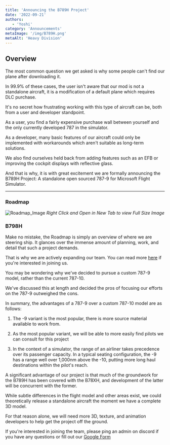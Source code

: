 ```yaml
---
title: 'Announcing the B789H Project'
date: '2022-09-21'
authors:
   - 'Yoshi'
category: 'Announcements'
metaImage: '/img/B789H.png'
metaAlt: 'Heavy Division'
---
```


## Overview

The most common question we get asked is why some people can't find our plane after downloading it. 

In 99.9% of these cases, the user isn't aware that our mod is not a standalone aircraft, it is a modification of a default plane which requires DLC purchase.

It's no secret how frustrating working with this type of aircraft can be, both from a user and developer standpoint.

As a user, you find a fairly expensive purchase wall between yourself and the only currently developed 787 in the simulator.

As a developer, many basic features of our aircraft could only be implemented with workarounds which aren't suitable as long-term solutions.

We also find ourselves held back from adding features such as an EFB or improving the cockpit displays with reflective glass. 

And that is why, it is with great excitement we are formally announcing the B789H Project: A standalone open sourced 787-9 for Microsoft Flight Simulator.

---

### Roadmap
![Roadmap_Image](/img/Roadmap.png)
*Right Click and Open in New Tab to view Full Size Image*

### B798H

Make no mistake, the Roadmap is simply an overview of where we are steering ship. It glances over the immense amount of planning, work, and detail that such a project demands.

That is why we are actively expanding our team. You can read more [here]() if you're interested in joining us. 

You may be wondering why we've decided to pursue a custom 787-9 model, rather than the current 787-10. 

We've discussed this at length and decided the pros of focusing our efforts on the 787-9 outweighed the cons.

In summary, the advantages of a 787-9 over a custom 787-10 model are as follows:
    
1. The -9 variant is the most popular, there is more source material available to work from.

2. As the most popular variant, we will be able to more easily find pilots we can consult for this project

3. In the context of a simulator, the range of an airliner takes precedence over its passenger capacity. In a typical seating configuration, the -9 has a range well over 1,000nm above the -10, putting more long haul destinations within the pilot's reach.

A significant advantage of our project is that much of the groundwork for the B789H has been covered with the B78XH, and development of the latter will be concurrent with the former.

While subtle differences in the flight model and other areas exist, we could theoretically release a standalone aircraft the moment we have a complete 3D model. 

For that reason alone, we will need more 3D, texture, and animation developers to help get the project off the ground. 

If you're interested in joining the team, please ping an admin on discord if you have any questions or fill out our [Google Form](https://docs.google.com/forms/d/e/1FAIpQLSflPA5f4-qopkpgG_MAc46ooBJGWygljyPTCBlr2COsOK6G3w/viewform)


